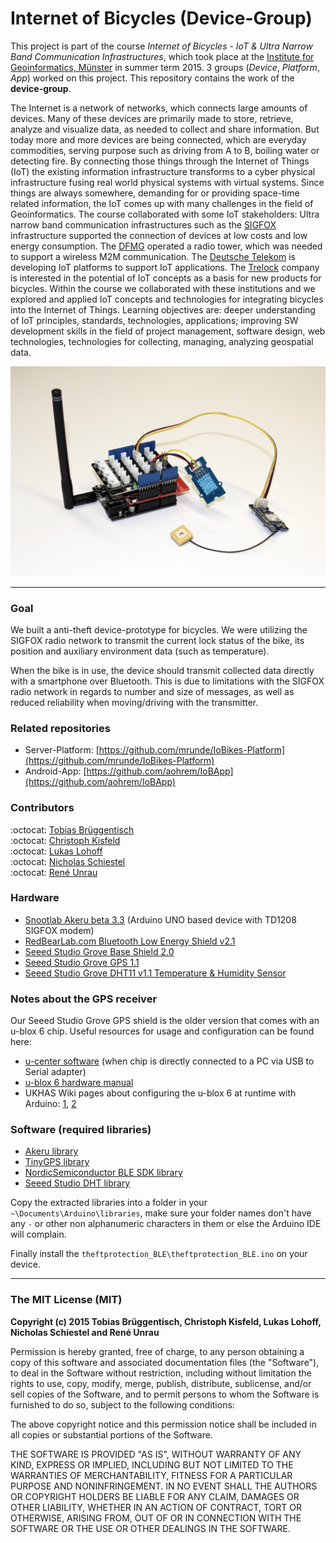 # Internet of Bicycles (Device-Group)

This project is part of the course *Internet of Bicycles - IoT & Ultra Narrow Band Communication Infrastructures*, which took place at the [Institute for Geoinformatics, Münster](https://www.uni-muenster.de/Geoinformatics/en/index.html) in summer term 2015. 3 groups (*Device*, *Platform*, *App*) worked on this project. This repository contains the work of the **device-group**. 

The Internet is a network of networks, which connects large amounts of devices. Many of these devices are primarily made to store, retrieve, analyze and visualize data, as needed to collect and share information. But today more and more devices are being connected, which are everyday commodities, serving purpose such as driving from A to B, boiling water or detecting fire. By connecting those things through the Internet of Things (IoT) the existing information infrastructure transforms to a cyber physical infrastructure fusing real world physical systems with virtual systems. Since things are always somewhere, demanding for or providing space-time related information, the IoT comes up with many challenges in the field of Geoinformatics.
The course collaborated with some IoT stakeholders: Ultra narrow band communication infrastructures such as the [SIGFOX](http://www.sigfox.com/en/) infrastructure supported the connection of devices at low costs and low energy consumption. The [DFMG](http://www.dfmg.de/) operated a radio tower, which was needed to support a wireless M2M communication. The [Deutsche Telekom](http://m2m.telekom.com/discover-m2m/about) is developing IoT platforms to support IoT applications. The [Trelock](http://www.trelock.de/web/en/index.php) company is interested in the potential of IoT concepts as a basis for new products for bicycles. Within the course we collaborated with these institutions and we explored and applied IoT concepts and technologies for integrating bicycles into the Internet of Things.
Learning objectives are: deeper understanding of IoT principles, standards, technologies, applications; improving SW development skills in the field of project management, software design, web technologies, technologies for collecting, managing, analyzing geospatial data.

![Device-Prototype](prototype.jpg)

***

### Goal

We built a anti-theft device-prototype for bicycles. We were utilizing the SIGFOX radio network to transmit the current lock status of the bike, its position and auxiliary environment data (such as temperature).

When the bike is in use, the device should transmit collected data directly with a smartphone over Bluetooth. This is due to limitations with the SIGFOX radio network in regards to number and size of messages, as well as reduced reliability when moving/driving with the transmitter.


### Related repositories

* Server-Platform: [https://github.com/mrunde/IoBikes-Platform](https://github.com/mrunde/IoBikes-Platform)
* Android-App: [https://github.com/aohrem/IoBApp](https://github.com/aohrem/IoBApp)


### Contributors

:octocat: [Tobias Brüggentisch](https://github.com/TobiTobsen92)<br>
:octocat: [Christoph Kisfeld](https://github.com/chk1)<br>
:octocat: [Lukas Lohoff](https://github.com/LukasLohoff)<br>
:octocat: [Nicholas Schiestel](https://github.com/nicho90)<br>
:octocat: [René Unrau](https://github.com/ReneU)<br>


### Hardware

* [Snootlab Akeru beta 3.3](http://snootlab.com/lang-en/snootlab-shields/829-akeru-beta-33-en.html) (Arduino UNO based device with TD1208 SIGFOX modem)
* [RedBearLab.com Bluetooth Low Energy Shield v2.1](http://redbearlab.com/bleshield/)
* [Seeed Studio Grove Base Shield 2.0](http://www.seeedstudio.com/wiki/Grove_-_Base_shield_v2)
* [Seeed Studio Grove GPS 1.1](http://www.seeedstudio.com/wiki/Grove_-_GPS)
* [Seeed Studio Grove DHT11 v1.1 Temperature & Humidity Sensor](http://www.seeedstudio.com/wiki/Grove_-_Temperature_and_Humidity_Sensor)

### Notes about the GPS receiver

Our Seeed Studio Grove GPS shield is the older version that comes with an u-blox 6 chip. Useful resources for usage and configuration can be found here:

* [u-center software](https://www.u-blox.com/de/evaluation-tools-a-software/u-center/u-center.html) (when chip is directly connected to a PC via USB to Serial adapter)
* [u-blox 6 hardware manual](http://www.u-blox.com/images/downloads/Product_Docs/u-blox6_ReceiverDescriptionProtocolSpec_(GPS.G6-SW-10018).pdf)
* UKHAS Wiki pages about configuring the u-blox 6 at runtime with Arduino: [1](https://ukhas.org.uk/guides:ublox6), [2](https://ukhas.org.uk/guides:ublox_psm)

### Software (required libraries)

* [Akeru library](http://snoot.it/akerulib)
* [TinyGPS library](https://github.com/mikalhart/TinyGPS/releases)
* [NordicSemiconductor BLE SDK library](https://github.com/NordicSemiconductor/ble-sdk-arduino)
* [Seeed Studio DHT library](https://github.com/Seeed-Studio/Grove_Temperature_And_Humidity_Sensor)

Copy the extracted libraries into a folder in your `~\Documents\Arduino\libraries`, make sure your folder names don't have any `-` or other non alphanumeric characters in them or else the Arduino IDE will complain.

Finally install the `theftprotection_BLE\theftprotection_BLE.ino` on your device.

***

### The MIT License (MIT)

**Copyright (c) 2015 Tobias Brüggentisch, Christoph Kisfeld, Lukas Lohoff, Nicholas Schiestel and René Unrau**

Permission is hereby granted, free of charge, to any person obtaining a copy
of this software and associated documentation files (the "Software"), to deal
in the Software without restriction, including without limitation the rights
to use, copy, modify, merge, publish, distribute, sublicense, and/or sell
copies of the Software, and to permit persons to whom the Software is
furnished to do so, subject to the following conditions:

The above copyright notice and this permission notice shall be included in all
copies or substantial portions of the Software.

THE SOFTWARE IS PROVIDED "AS IS", WITHOUT WARRANTY OF ANY KIND, EXPRESS OR
IMPLIED, INCLUDING BUT NOT LIMITED TO THE WARRANTIES OF MERCHANTABILITY,
FITNESS FOR A PARTICULAR PURPOSE AND NONINFRINGEMENT. IN NO EVENT SHALL THE
AUTHORS OR COPYRIGHT HOLDERS BE LIABLE FOR ANY CLAIM, DAMAGES OR OTHER
LIABILITY, WHETHER IN AN ACTION OF CONTRACT, TORT OR OTHERWISE, ARISING FROM,
OUT OF OR IN CONNECTION WITH THE SOFTWARE OR THE USE OR OTHER DEALINGS IN THE
SOFTWARE.

